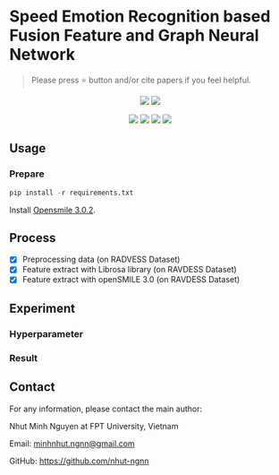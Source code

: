 # Speed Emotion Recognition based Fusion Feature and Graph Neural Network </h1>

> Please press ⭐ button and/or cite papers if you feel helpful.

<p align="center">
<img src="https://img.shields.io/badge/Last%20updated%20on-04.09.2024-brightgreen?style=for-the-badge">
<img src="https://img.shields.io/badge/Written%20by-Nguyen%20Minh%20Nhut-pink?style=for-the-badge"> 
</p>


<p align="center">
<img src="https://img.shields.io/badge/Graph_Neural_Network-white">   
<img src="https://img.shields.io/badge/Feature_Fusion-white">     
<img src="https://img.shields.io/badge/AlexNet-white">
<img src="https://img.shields.io/badge/Sound_Emotion_Recognition-white">
</p>

## Usage 
### Prepare 
```python
pip install -r requirements.txt
```

Install [Opensmile 3.0.2](https://github.com/naxingyu/opensmile).

## Process
- [x] Preprocessing data (on RADVESS Dataset) 
- [x] Feature extract with Librosa library (on RAVDESS Dataset)
- [x] Feature extract with openSMILE 3.0 (on RAVDESS Dataset)

## Experiment 
### Hyperparameter
### Result

## Contact
For any information, please contact the main author:

Nhut Minh Nguyen at FPT University, Vietnam

Email: <link>minhnhut.ngnn@gmail.com </link>

GitHub: <link>https://github.com/nhut-ngnn</link>
